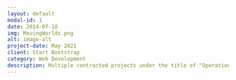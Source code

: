 ```yaml
---
layout: default
modal-id: 1
date: 2014-07-18
img: MovingWorlds.png
alt: image-alt
project-date: May 2021
client: Start Bootstrap
category: Web Development
description: Multiple contracted projects under the title of "Operations and Knowledge Manager", we achieved the following things: <ol><li> Analysing Business to Customer (B2C) sales data and presenting dashboards, providing insights into the sales strategy cycle on cycle. This resulted in a 218% increase in applications for the MovingWorlds Institute from 2019 to 2020. <li> Working closely with the Corporate Programmes team to harvest data and prepare external facing dashboards, in order to track Key Performance Indicators (KPI’s) and programme impact. This resulted in two high-profile publicly-listed corporate partners renewing existing contracts in 2021. <li> Designing and implementing an internal Objective and Key Result (OKR) setting and monitoring process, in close collaboration with the CEO. This resulted in the organisation being able to self-track progress on key business areas. <li> Successfully implementing Business Process Management (BPM) and Project Management (PM) principles, using a Human Centered Design approach. This resulted in improved structure and business framework, allowing the development of process improvements and effective project management. <li> Improving the efficiency of the MovingWorlds Institute application and Fellowship onboarding process through the BPM cycle, supporting programme growth of 180% from 2019 to 2020. <li> Researching new tools and methodologies for continuous improvement of business processes. <li> Supporting programme growth, specifically the implementation of a Learning Management System in order to support the scalability of the MovingWorlds Institute. </ol>
---
```

